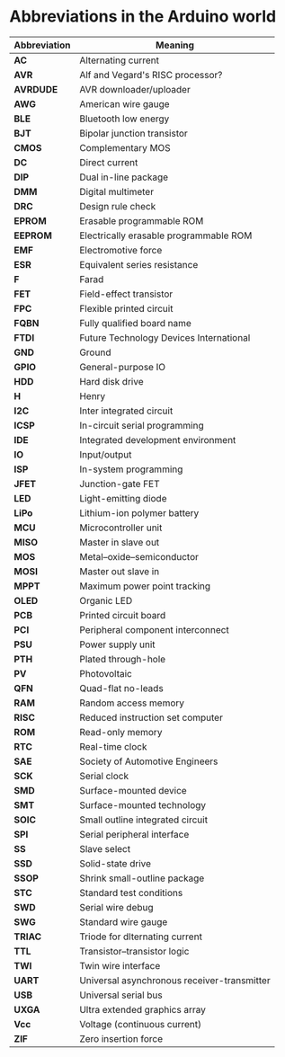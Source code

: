 # Abbreviations in the Arduino world

| Abbreviation | Meaning                                     |
| ------------ | ------------------------------------------- |
| **AC**       | Alternating current                         |
| **AVR**      | Alf and Vegard's RISC processor?            |
| **AVRDUDE**  | AVR downloader/uploader                     |
| **AWG**      | American wire gauge                         |
| **BLE**      | Bluetooth low energy                        |
| **BJT**      | Bipolar junction transistor                 |
| **CMOS**     | Complementary MOS                           |
| **DC**       | Direct current                              |
| **DIP**      | Dual in-line package                        |
| **DMM**      | Digital multimeter                          |
| **DRC**      | Design rule check                           |
| **EPROM**    | Erasable programmable ROM                   |
| **EEPROM**   | Electrically erasable programmable ROM      |
| **EMF**      | Electromotive force                         |
| **ESR**      | Equivalent series resistance                |
| **F**        | Farad                                       |
| **FET**      | Field-effect transistor                     |
| **FPC**      | Flexible printed circuit                    |
| **FQBN**     | Fully qualified board name                  |
| **FTDI**     | Future Technology Devices International     |
| **GND**      | Ground                                      |
| **GPIO**     | General-purpose IO                          |
| **HDD**      | Hard disk drive                             |
| **H**        | Henry                                       |
| **I2C**      | Inter integrated circuit                    |
| **ICSP**     | In-circuit serial programming               |
| **IDE**      | Integrated development environment          |
| **IO**       | Input/output                                |
| **ISP**      | In-system programming                       |
| **JFET**     | Junction-gate FET                           |
| **LED**      | Light-emitting diode                        |
| **LiPo**     | Lithium-ion polymer battery                 |
| **MCU**      | Microcontroller unit                        |
| **MISO**     | Master in slave out                         |
| **MOS**      | Metal–oxide–semiconductor                   |
| **MOSI**     | Master out slave in                         |
| **MPPT**     | Maximum power point tracking                |
| **OLED**     | Organic LED                                 |
| **PCB**      | Printed circuit board                       |
| **PCI**      | Peripheral component interconnect           |
| **PSU**      | Power supply unit                           |
| **PTH**      | Plated through-hole                         |
| **PV**       | Photovoltaic                                |
| **QFN**      | Quad-flat no-leads                          |
| **RAM**      | Random access memory                        |
| **RISC**     | Reduced instruction set computer            |
| **ROM**      | Read-only memory                            |
| **RTC**      | Real-time clock                             |
| **SAE**      | Society of Automotive Engineers             |
| **SCK**      | Serial clock                                |
| **SMD**      | Surface-mounted device                      |
| **SMT**      | Surface-mounted technology                  |
| **SOIC**     | Small outline integrated circuit            |
| **SPI**      | Serial peripheral interface                 |
| **SS**       | Slave select                                |
| **SSD**      | Solid-state drive                           |
| **SSOP**     | Shrink small-outline package                |
| **STC**      | Standard test conditions                    |
| **SWD**      | Serial wire debug                           |
| **SWG**      | Standard wire gauge                         |
| **TRIAC**    | Triode for dlternating current              |
| **TTL**      | Transistor–transistor logic                 |
| **TWI**      | Twin wire interface                         |
| **UART**     | Universal asynchronous receiver-transmitter |
| **USB**      | Universal serial bus                        |
| **UXGA**     | Ultra extended graphics array               |
| **Vcc**      | Voltage (continuous current)                |
| **ZIF**      | Zero insertion force                        |
